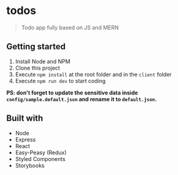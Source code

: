 # todos

> Todo app fully based on JS and MERN

## Getting started

1. Install Node and NPM
2. Clone this project
3. Execute `npm install` at the root folder and in the `client` folder
4. Execute `npm run dev` to start coding

**PS: don't forget to update the sensitive data inside `config/sample.default.json` and rename it to `default.json`.**

## Built with

- Node
- Express
- React
- Easy-Peasy (Redux)
- Styled Components
- Storybooks

